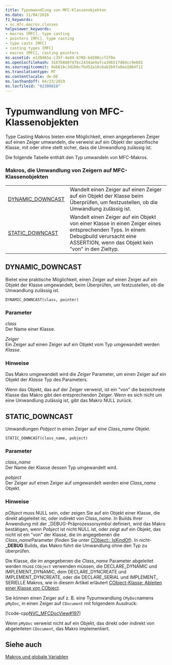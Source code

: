 ```yaml
---
title: Typumwandlung von MFC-Klassenobjekten
ms.date: 11/04/2016
f1_keywords:
- vc.mfc.macros.classes
helpviewer_keywords:
- macros [MFC], type casting
- pointers [MFC], type casting
- type casts [MFC]
- casting types [MFC]
- macros [MFC], casting pointers
ms.assetid: e138465e-c35f-4e84-b788-bd200ccf2f0e
ms.openlocfilehash: 3107b860747bc2434ae9afca39b517d8dcc9eb01
ms.sourcegitcommit: 0ab61bc3d2b6cfbd52a16c6ab2b97a8ea1864f12
ms.translationtype: MT
ms.contentlocale: de-DE
ms.lasthandoff: 04/23/2019
ms.locfileid: "62309810"
---
```

# <a name="type-casting-of-mfc-class-objects"></a>Typumwandlung von MFC-Klassenobjekten

Type Casting Makros bieten eine Möglichkeit, einen angegebenen Zeiger auf einen Zeiger umwandeln, die verweist auf ein Objekt der spezifische Klasse, mit oder ohne stellt sicher, dass die Umwandlung zulässig ist.

Die folgende Tabelle enthält den Typ umwandeln von MFC-Makros.

### <a name="macros-that-cast-pointers-to-mfc-class-objects"></a>Makros, die Umwandlung von Zeigern auf MFC-Klassenobjekten

|||
|-|-|
|[DYNAMIC_DOWNCAST](#dynamic_downcast)|Wandelt einen Zeiger auf einen Zeiger auf ein Objekt der Klasse beim Überprüfen, um festzustellen, ob die Umwandlung zulässig ist.|
|[STATIC_DOWNCAST](#static_downcast)|Wandelt einen Zeiger auf ein Objekt von einer Klasse in einen Zeiger eines entsprechenden Typs. In einem Debugbuild verursacht eine ASSERTION, wenn das Objekt kein "von" in den Zieltyp.|

##  <a name="dynamic_downcast"></a>  DYNAMIC_DOWNCAST

Bietet eine praktische Möglichkeit, einen Zeiger auf einen Zeiger auf ein Objekt der Klasse umgewandelt, beim Überprüfen, um festzustellen, ob die Umwandlung zulässig ist.

```
DYNAMIC_DOWNCAST(class, pointer)
```

### <a name="parameters"></a>Parameter

*class*<br/>
Der Name einer Klasse.

*Zeiger*<br/>
Ein Zeiger auf einen Zeiger auf ein Objekt vom Typ umgewandelt werden *Klasse*.

### <a name="remarks"></a>Hinweise

Das Makro umgewandelt wird die *Zeiger* Parameter, um einen Zeiger auf ein Objekt der *Klasse* Typ des Parameters.

Wenn das Objekt, das auf der Zeiger verweist, ist ein "von" die bezeichnete Klasse das Makro gibt den entsprechenden Zeiger. Wenn es sich nicht um eine Umwandlung zulässig ist, gibt das Makro NULL zurück.

##  <a name="static_downcast"></a>  STATIC_DOWNCAST

Umwandlungen *Pobject* in einen Zeiger auf eine *Class_name* Objekt.

```
STATIC_DOWNCAST(class_name, pobject)
```

### <a name="parameters"></a>Parameter

*class_name*<br/>
Der Name der Klasse dessen Typ umgewandelt wird.

*pobject*<br/>
Der Zeiger auf einen Zeiger auf umgewandelt werden eine *Class_name* Objekt.

### <a name="remarks"></a>Hinweise

*pObject* muss NULL sein, oder zeigen Sie auf ein Objekt einer Klasse, die direkt abgeleitet ist, oder indirekt von *Class_name*. In Builds Ihrer Anwendung mit der _DEBUG-Präprozessorsymbol definiert, wird das Makro bestätigen, wenn *Pobject* ist nicht NULL ist, oder zeigt auf ein Objekt, das nicht ist ein "von" der Klasse, die im angegebenen die *Class_name*Parameter (finden Sie unter [CObject:: IsKindOf](../../mfc/reference/cobject-class.md#iskindof)). In nicht- **_DEBUG** Builds, das Makro führt die Umwandlung ohne den Typ zu überprüfen.

Die Klasse, die im angegebenen die *Class_name* Parameter abgeleitet werden muss `CObject` verwenden müssen, die DECLARE_DYNAMIC und IMPLEMENT_DYNAMIC, dem DECLARE_DYNCREATE und IMPLEMENT_DYNCREATE, oder die DECLARE_SERIAL und IMPLEMENT_ SERIELLE Makros, wie in diesem Artikel erläutert [CObject-Klasse: Ableiten einer Klasse von CObject](../../mfc/deriving-a-class-from-cobject.md).

Sie können einen Zeiger auf z. B. eine Typumwandlung `CMyDoc`namens `pMyDoc`, in einen Zeiger auf `CDocument` mit folgendem Ausdruck:

[!code-cpp[NVC_MFCDocView#197](../../mfc/codesnippet/cpp/type-casting-of-mfc-class-objects_1.cpp)]

Wenn `pMyDoc` verweist nicht auf ein Objekt, das direkt oder indirekt von abgeleiteten `CDocument`, das Makro implementiert.

## <a name="see-also"></a>Siehe auch

[Makros und globale Variablen](../../mfc/reference/mfc-macros-and-globals.md)
